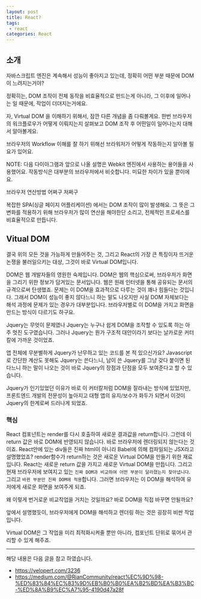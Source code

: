 ```yaml
---
layout: post
title: React? 
tags:
 - react
categories: React
---
```


## 소개
자바스크립트 엔진은 계속해서 성능이 좋아지고 있는데, 정확히 어떤 부분 때문에 DOM 이 느려지는거야?

정확히는, DOM 조작이 전체 동작을 비효율적으로 만드는게 아니라, 그 이후에 일어나는 일 때문에, 작업이 더뎌지는거에요.

자, Virtual DOM 을 이해하기 위해서, 잠깐 다른 개념을 좀 다뤄볼게요. 한번 브라우저의 워크플로우가 어떻게 이뤄지는지 살펴보고 DOM 조작 후 어떤일이 일어나는지 대해서 알아볼게요.

 

 브라우저의 Workflow
이해를 잘 하기 위해선 브라워저가 어떻게 작동하는지 알아볼 필요가 있어요.

NOTE: 다음 다이아그램과 앞으로 나올 설명은 Webkit 엔진에서 사용하는 용어들을 사용했어요. 작동방식은 대부분의 브라우저에서 비슷합니다. 미묘한 차이가 있을 뿐이에요.

브라우저 연산방법 어쩌구 저쩌구


복잡한 SPA(싱글 페이지 어플리케이션) 에서는 DOM 조작이 많이 발생해요. 그 뜻은 그 변화를 적용하기 위해 브라우저가 많이 연산을 해야한단 소리고, 전체적인 프로세스를 비효율적으로 만듭니다.


## Vitual DOM
결국 위의 모든 것을 가능하게 만들어주는 것, 그리고 React의 가장 큰 특징이자 뜨거운 논쟁을 불러일으키는 대상, 그것이 바로 Virtual DOM입니다.

DOM은 웹 개발자들의 영원한 숙제입니다. DOM은 웹의 핵심으로써, 브라우저가 화면을 그리기 위한 정보가 담겨있는 문서입니다. 웹은 원래 인터넷을 통해 공유되는 문서의 규격으로써 탄생했죠. 문제는 이 DOM을 효과적으로 다루는 것이 꽤나 힘들다는 것입니다. 그래서 DOM이 성능이 좋지 않다느니 하는 말도 나오지만 사실 DOM 자체보다는 해석 과정에 문제가 있는 경우가 대부분입니다. 브라우저별로 이 DOM을 가지고 화면을 만드는 방식이 다르기도 하구요.

Jquery는 무엇이 문제였나
Jquery는 누구나 쉽게 DOM을 조작할 수 있도록 하는 아주 멋진 도구였습니다. 그러나 Jquery는 뭔가 구조적 대안이라기 보다는 날카로운 커터칼에 가까운 것이었죠.

앱 전체에 무분별하게 Jquery가 난무하고 있는 코드를 본 적 있으신가요? Javascript로 간단한 계산도 못해도 Jquery는 쓴다느니, 남이 쓴 Jquery를 그냥 갖다 붙이면 된다느니 하는 말이 나오는 것이 바로 Jquery의 장점과 단점을 모두 보여준다고 할 수 있습니다.

Jquery가 인기있었던 이유가 바로 이 커터칼처럼 DOM을 잘라내는 방식에 있었지만, 프론트엔드 개발의 전문성이 높아지고 대형 앱의 유지/보수가 화두가 되면서 이것이 Jquery의 한계로써 드러나게 되었죠.

### 핵심
React 컴포넌트는 render를 다시 호출하여 새로운 결과값을 return합니다. 그런데 이 return 값은 바로 DOM에 반영되지 않습니다. 바로 브라우저에 렌더링되지 않는다는 것이죠.
React안에 있는 div들은 진짜 html이 아니라 Babel에 의해 컴파일되는 JSX라고 설명했었죠? render함수가 return하는 것은 새로운 Virtual DOM을 만들기 위한 재료입니다. 
React는 새로운 return 값을 가지고 새로운 Virtual DOM을 만듭니다. 그리고 현재 브라우저에 보여지고 있는 `진짜 DOM과 비교하여 어떤 부분이 달라졌는지 찾아냅니다`. 그리고 `바뀐 부분만 진짜 DOM에 적용`합니다. 그러면 브라우저는 이 DOM을 해석하여 유저에게 새로운 화면을 보여주게 되죠.


왜 이렇게 번거로운 비교작업을 거치는 것일까요? 바로 DOM을 직접 바꾸면 안될까요? 

앞에서 설명했듯이, 브라우저에게 DOM을 해석하고 렌더링 하는 것은 굉장히 비싼 작업입니다. 

Virtual DOM은 그 작업을 미리 최적화시켜줄 뿐만 아니라, 컴포넌트 단위로 묶어서 관리할 수 있게 해주죠. 



----
해당 내용은 다음 글을 참고 하였습니다.
- https://velopert.com/3236
- https://medium.com/@RianCommunity/react%EC%9D%98-%ED%83%84%EC%83%9D%EB%B0%B0%EA%B2%BD%EA%B3%BC-%ED%8A%B9%EC%A7%95-4190d47a28f